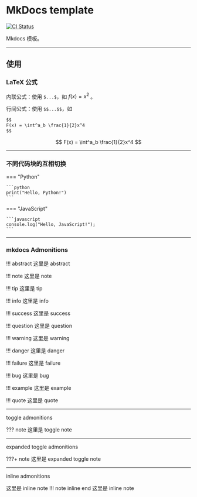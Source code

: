 # MkDocs template

[![CI Status](https://github.com/Bit-Part-Young/mkdocs-template/actions/workflows/mkdocs-deploy.yml/badge.svg)](https://github.com/Bit-Part-Young/mkdocs-template/actions/workflows/mkdocs-deploy.yml)

Mkdocs 模板。

---

## 使用

### LaTeX 公式

内联公式：使用 `$...$`，如 $f(x) = x^2$ 。

行间公式：使用 `$$...$$`，如

```markdown
$$
F(x) = \int^a_b \frac{1}{2}x^4
$$
```

$$
F(x) = \int^a_b \frac{1}{2}x^4
$$

---

### 不同代码块的互相切换

=== "Python"

    ```python
    print("Hello, Python!")
    ```

=== "JavaScript"

    ```javascript
    console.log("Hello, JavaScript!");
    ```

---

### mkdocs Admonitions

!!! abstract
    这里是 abstract

!!! note
    这里是 note

!!! tip
    这里是 tip

!!! info
    这里是 info

!!! success
    这里是 success

!!! question
    这里是 question

!!! warning
    这里是 warning

!!! danger
    这里是 danger

!!! failure
    这里是 failure

!!! bug
    这里是 bug

!!! example
    这里是 example

!!! quote
    这里是 quote

---

toggle admonitions

??? note
    这里是 toggle note

---

expanded toggle admonitions

???+ note
    这里是 expanded toggle note

---

inline admonitions

这里是 inline note
!!! note inline end
    这里是 inline note
